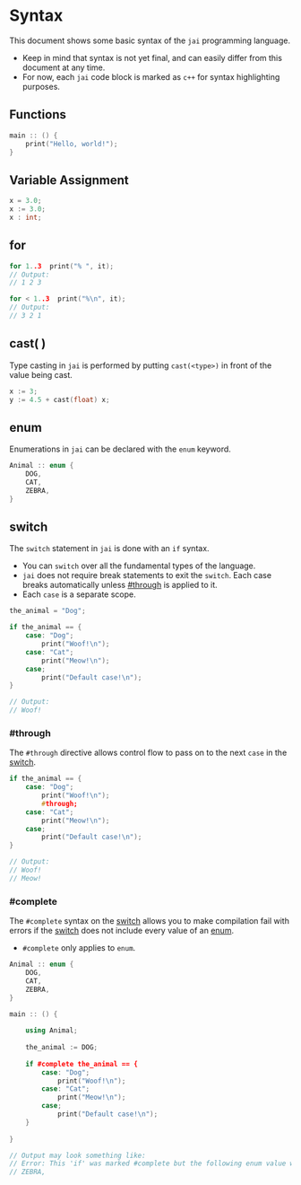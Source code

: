 # Syntax

This document shows some basic syntax of the `jai` programming language.

* Keep in mind that syntax is not yet final, and can easily differ from this document at any time.
* For now, each `jai` code block is marked as `c++` for syntax highlighting purposes.

## Functions

```c++
main :: () {
	print("Hello, world!");
}
```

## Variable Assignment

```c++
x = 3.0;
x := 3.0;
x : int;
```

## for

```c++
for 1..3  print("% ", it);
// Output:
// 1 2 3 

for < 1..3  print("%\n", it);
// Output:
// 3 2 1 
```

## cast( )

Type casting  in `jai` is performed by putting `cast(<type>)` in front of the value being cast.

```c++
x := 3;
y := 4.5 + cast(float) x;
```

## enum

Enumerations in `jai` can be declared with the `enum` keyword.

```c++
Animal :: enum {
	DOG,
	CAT,
	ZEBRA,
}
```

## switch

The `switch` statement in `jai` is done with an `if` syntax.

* You can `switch` over all the fundamental types of the language.
* `jai` does not require break statements to exit the `switch`. Each case breaks automatically unless [#through](#through) is applied to it.
* Each `case` is a separate scope.

```c++
the_animal = "Dog";

if the_animal == {
	case: "Dog";
		print("Woof!\n");
	case: "Cat";
		print("Meow!\n");
	case;
		print("Default case!\n");
}

// Output:
// Woof!
```

### #through

The `#through` directive allows control flow to pass on to the next `case` in the [switch](#switch).

```c++
if the_animal == {
	case: "Dog";
		print("Woof!\n");
		#through;
	case: "Cat";
		print("Meow!\n");
	case;
		print("Default case!\n");
}

// Output:
// Woof!
// Meow!
```

### #complete

The `#complete` syntax on the [switch](#switch) allows you to make compilation fail with errors if the [switch](#switch) does not include every value of an [enum](#enum).

* `#complete` only applies to `enum`.

```c++
Animal :: enum {
	DOG,
	CAT,
	ZEBRA,
}

main :: () {
	
	using Animal;
	
	the_animal := DOG;
	
	if #complete the_animal == {
        case: "Dog";
            print("Woof!\n");
        case: "Cat";
            print("Meow!\n");
        case;
            print("Default case!\n");
	}
	
}

// Output may look something like:
// Error: This 'if' was marked #complete but the following enum value was missing:
// ZEBRA,
```
